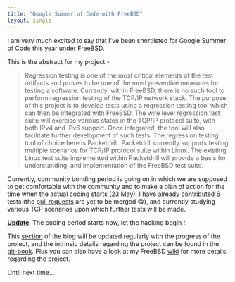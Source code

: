 ```yaml
---
title: "Google Summer of Code with FreeBSD"
layout: single
---
```



I am very much excited to say that I've been shortlisted for Google Summer of Code this year under FreeBSD.

This is the abstract for my project -

>Regression testing is one of the most critical elements of the test artifacts and proves to be one of the most preventive measures for testing a software. Currently, within FreeBSD, there is no such tool to perform regression testing of the TCP/IP network stack. The purpose of this project is to develop tests using a regression testing tool which can then be integrated with FreeBSD. The wire level regression test suite will exercise various states in the TCP/IP protocol suite, with both IPv4 and IPv6 support. Once integrated, the tool will also facilitate further development of such tests. The regression testing tool of choice here is Packetdrill. Packetdrill currently supports testing multiple scenarios for TCP/IP protocol suite within Linux. The existing Linux test suite implemented within Packetdrill will provide a basis for understanding, and implementation of the FreeBSD test suite.

Currently, community bonding period is going on in which we are supposed to get comfortable with the community and to make a plan of action for the time when the actual coding starts (23 May). I have already contributed 6 tests (the <a href="https://github.com/hirenp/packetdrill/pulls" target="_blank">pull requests</a> are yet to be merged &#x1F60B;), and currently studying various TCP scenarios upon which further tests will be made.

**<u>Update</u>**: The coding period starts now, let the hacking begin !!

This <a href="http://shivrai.github.io/gsoc/">section</a> of the blog will be updated regularly with the progress of the project, and the intrinsic details regarding the project can be found in the <a href="https://www.gitbook.com/book/shivrai/tcp-ip/details" target="_blank">git-book</a>. Plus you can also have a look at my FreeBSD <a href="https://wiki.freebsd.org/SummerOfCode2016/TCP-IP-RegressionTestSuite" target="_blank">wiki</a> for more details regarding the project.

Until next time...
